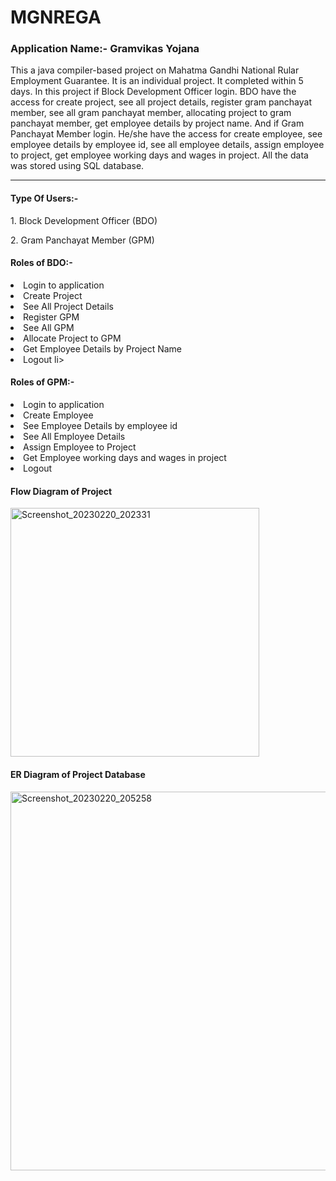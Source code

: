 <h1>MGNREGA</h1>

<h3>Application Name:- Gramvikas Yojana</h3>

<p>This a java compiler-based project on Mahatma Gandhi National Rular Employment Guarantee. It is an individual project. It completed within 5 days.
In this project if Block Development Officer login. BDO have the access for create project, see all project details, register gram panchayat member,
see all gram panchayat member, allocating project to gram panchayat member, get employee details by project name. And if Gram Panchayat Member login. He/she have the access for  create employee, see employee details by employee id, see all employee details, assign employee to project, get employee working days and wages in project. All the data was stored using SQL database.</p>
<hr>
<h4>Type Of Users:-</h4>
<p>1. Block Development Officer (BDO)</p>
<p>2. Gram Panchayat Member (GPM)</p>

<h4> Roles of BDO:-</h4>
<li> Login to application </li>
<li> Create Project </li>
<li> See All Project Details </li>
<li> Register GPM </li>
<li> See All GPM </li>
<li> Allocate Project to GPM </li>
<li> Get Employee Details by Project Name </li>
<li> Logout li>

<h4> Roles of GPM:-</h4>
<li> Login to application </li>
<li> Create Employee </li>
<li> See Employee Details by employee id </li>
<li> See All Employee Details </li>
<li> Assign Employee to Project </li>
<li> Get Employee working days and wages in project </li>
<li> Logout </li>

<h4>Flow Diagram of Project</h4>
<img width="398" alt="Screenshot_20230220_202331" src="https://user-images.githubusercontent.com/107480356/220147114-49252ae4-6379-4d66-9f82-5ec109839fe2.png">

<h4>ER Diagram of Project Database</h4>
<img width="606" alt="Screenshot_20230220_205258" src="https://user-images.githubusercontent.com/107480356/220147144-14cb4d27-013b-46cc-bb82-df5865d61306.png">
